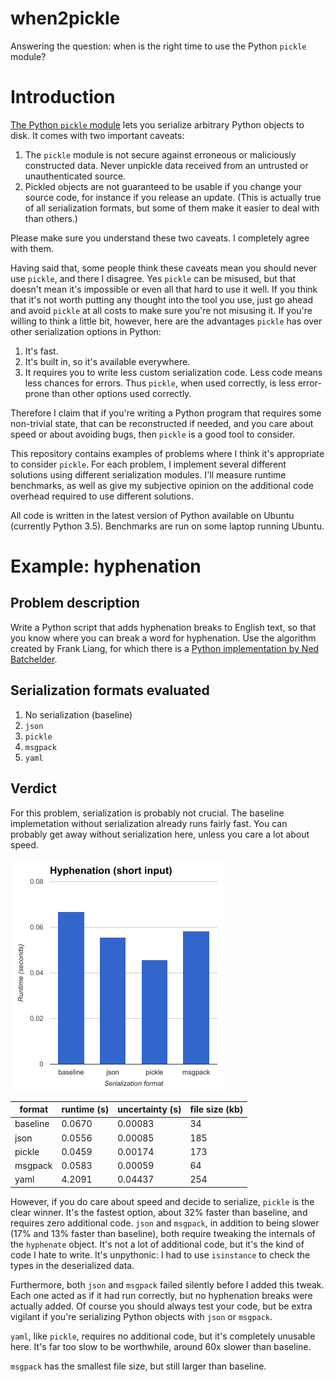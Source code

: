 # when2pickle

Answering the question: when is the right time to use the Python `pickle` module?

# Introduction

[The Python `pickle` module](https://docs.python.org/3.6/library/pickle.html) lets you serialize
arbitrary Python objects to disk. It comes with two important caveats:

1. The `pickle` module is not secure against erroneous or maliciously constructed data. Never
unpickle data received from an untrusted or unauthenticated source.
1. Pickled objects are not guaranteed to be usable if you change your source code, for instance if
you release an update. (This is actually true of all serialization formats, but some of them make it
easier to deal with than others.)

Please make sure you understand these two caveats. I completely agree with them.

Having said that, some people think these caveats mean you should never use `pickle`, and there I
disagree. Yes `pickle` can be misused, but that doesn't mean it's impossible or even all that hard
to use it well. If you think that it's not worth putting any thought into the tool you use, just go
ahead and avoid `pickle` at all costs to make sure you're not misusing it. If you're willing to
think a little bit, however, here are the advantages `pickle` has over other serialization options
in Python:

1. It's fast.
1. It's built in, so it's available everywhere.
1. It requires you to write less custom serialization code. Less code means less chances for errors.
Thus `pickle`, when used correctly, is less error-prone than other options used correctly.

Therefore I claim that if you're writing a Python program that requires some non-trivial state,
that can be reconstructed if needed, and you care about speed or about avoiding bugs, then `pickle`
is a good tool to consider.

This repository contains examples of problems where I think it's appropriate to consider `pickle`.
For each problem, I implement several different solutions using different serialization modules.
I'll measure runtime benchmarks, as well as give my subjective opinion on the additional code
overhead required to use different solutions.

All code is written in the latest version of Python available on Ubuntu (currently Python 3.5).
Benchmarks are run on some laptop running Ubuntu.

# Example: hyphenation

## Problem description

Write a Python script that adds hyphenation breaks to English text, so that you know where you can
break a word for hyphenation. Use the algorithm created by Frank Liang, for which there is a [Python
implementation by Ned Batchelder](https://nedbatchelder.com/code/modules/hyphenate.html).

## Serialization formats evaluated

1. No serialization (baseline)
1. `json`
2. `pickle`
3. `msgpack`
4. `yaml`

## Verdict

For this problem, serialization is probably not crucial. The baseline implemetation without
serialization already runs fairly fast. You can probably get away without serialization here, unless
you care a lot about speed.

![Hyphenation runtimes](/imgs/hyphenation-results.png?raw=true "Runtime for each of the serialization options in the hyphenation example")

| format | runtime (s) | uncertainty (s) | file size (kb) |
| ------ | ----------- | --------------- | -------------- |
| baseline | 0.0670 | 0.00083 | 34 |
| json | 0.0556 | 0.00085 | 185 |
| pickle | 0.0459 | 0.00174 | 173 |
| msgpack | 0.0583 | 0.00059 | 64 |
| yaml | 4.2091 | 0.04437 | 254 |

However, if you do care about speed and decide to serialize, `pickle` is the clear winner. It's the
fastest option, about 32% faster than baseline, and requires zero additional code. `json` and
`msgpack`, in addition to being slower (17% and 13% faster than baseline), both require tweaking the
internals of the `hyphenate` object. It's not a lot of additional code, but it's the kind of code I
hate to write. It's unpythonic: I had to use `isinstance` to check the types in the deserialized
data.

Furthermore, both `json` and `msgpack` failed silently before I added this tweak. Each one acted as
if it had run correctly, but no hyphenation breaks were actually added. Of course you should always
test your code, but be extra vigilant if you're serializing Python objects with `json` or `msgpack`.

`yaml`, like `pickle`, requires no additional code, but it's completely unusable here. It's far too
slow to be worthwhile, around 60x slower than baseline.

`msgpack` has the smallest file size, but still larger than baseline.

